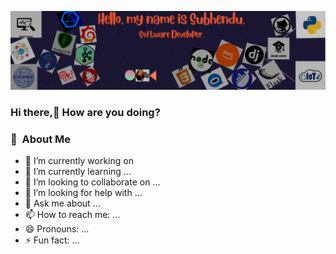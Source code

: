 <img src="images/git_bnr.png"></img>
### Hi there,👋 How are you doing?

### :space_invader: &nbsp;About Me

- 🔭 I’m currently working on 
- 🌱 I’m currently learning ...
- 👯 I’m looking to collaborate on ...
- 🤔 I’m looking for help with ...
- 💬 Ask me about ...
- 📫 How to reach me: ...
- 😄 Pronouns: ...
- ⚡ Fun fact: ...

